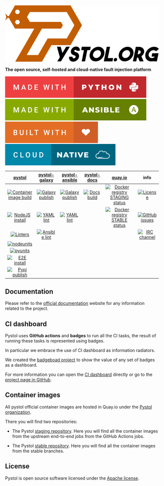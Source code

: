 ![](https://raw.githubusercontent.com/pystol/pystol-docs/master/assets/images/logo_readme.png)

**The open source, self-hosted and cloud-native fault injection platform**

[![made-with-python](https://raw.githubusercontent.com/pystol/pystol-docs/master/assets/badges/made-with-python.svg?sanitize=true)](https://www.python.org/)
[![made-with-ansible](https://raw.githubusercontent.com/pystol/pystol-docs/master/assets/badges/made-with-ansible.svg?sanitize=true)](https://www.ansible.com/)
[![made-with-love](https://raw.githubusercontent.com/pystol/pystol-docs/master/assets/badges/made-with-love.svg?sanitize=true)](https://www.pystol.org/)
[![cloud-native](https://raw.githubusercontent.com/pystol/pystol-docs/master/assets/badges/cloud-native.svg?sanitize=true)](https://www.pystol.org/)

| [pystol](https://github.com/pystol/pystol) | [pystol-galaxy](https://github.com/pystol/pystol-galaxy) | [pystol-ansible](https://github.com/pystol/pystol-ansible) | [pystol-docs](https://github.com/pystol/pystol-docs) | [quay.io](https://quay.io/organization/pystol) | info |
|:---:|:---:|:---:|:---:|:---:|:---:|
| [![Container image build](https://github.com/pystol/pystol/workflows/container-image/badge.svg?event=push)](https://github.com/pystol/pystol/actions?workflow=container-image) | [![Galaxy publish](https://github.com/pystol/pystol-galaxy/workflows/galaxy-publish/badge.svg?event=push)](https://github.com/pystol/pystol-galaxy/actions?workflow=galaxy-publish) | [![Galaxy publish](https://github.com/pystol/pystol-ansible/workflows/ansible-lint/badge.svg?event=push)](https://github.com/pystol/pystol-ansible/actions?workflow=ansible-lint) | [![Docs build](https://github.com/pystol/pystol-docs/workflows/build/badge.svg?event=push)](https://github.com/pystol/pystol-docs/actions?workflow=build) | [![Docker registry STAGING status](https://quay.io/repository/pystol/pystol-operator-staging/status "Docker registry STAGING status")](https://quay.io/repository/pystol/pystol-operator-staging) | [![License](https://img.shields.io/badge/License-Apache%202.0-blue.svg)](https://opensource.org/licenses/Apache-2.0) |
| [![NodeJS install](https://github.com/pystol/pystol/workflows/nodejsinstall/badge.svg?event=push)](https://github.com/pystol/pystol/actions?workflow=nodejsinstall) | [![YAML lint](https://github.com/pystol/pystol-galaxy/workflows/tox-yamllint/badge.svg?event=push)](https://github.com/pystol/pystol-galaxy/actions?workflow=tox-yamllint) | [![YAML lint](https://github.com/pystol/pystol-ansible/workflows/yaml-lint/badge.svg?event=push)](https://github.com/pystol/pystol-ansible/actions?workflow=yaml-lint) | | [![Docker registry STABLE status](https://quay.io/repository/pystol/pystol-operator-stable/status "Docker registry STABLE status")](https://quay.io/repository/pystol/pystol-operator-stable) | [![GitHub issues](https://img.shields.io/github/issues/pystol/pystol)](https://github.com/pystol/pystol/issues) |
| [![Linters](https://github.com/pystol/pystol/workflows/linters/badge.svg?event=push)](https://github.com/pystol/pystol/actions?workflow=linters) | [![Ansible lint](https://github.com/pystol/pystol-galaxy/workflows/tox-ansiblelint/badge.svg?event=push)](https://github.com/pystol/pystol-galaxy/actions?workflow=tox-ansiblelint) | | | | [![IRC channel](https://img.shields.io/badge/freenode-%23pystol-orange.svg)](http://webchat.freenode.net/?channels=%23pystol) |
| [![nodeunits](https://github.com/pystol/pystol/workflows/nodeunits/badge.svg?event=push)](https://github.com/pystol/pystol/actions?workflow=nodeunits) | | | | | |
| [![pyunits](https://github.com/pystol/pystol/workflows/pyunits/badge.svg?event=push)](https://github.com/pystol/pystol/actions?workflow=pyunits) | | | | | |
| [![E2E install](https://github.com/pystol/pystol/workflows/e2einstall/badge.svg?event=push)](https://github.com/pystol/pystol/actions?workflow=e2einstall) | | | | | |
| [![Pypi publish](https://github.com/pystol/pystol/workflows/pypipublish/badge.svg?event=push)](https://github.com/pystol/pystol/actions?workflow=pypipublish) | | | | | |


## Documentation

Please refer to the [official documentation](https://docs.pystol.org)
website for any information related to the project.

## CI dashboard

Pystol uses **GitHub actions**
and **badges** to run all the CI
tasks, the result of running these
tasks is represented using badges.

In particular we embrace the use of
CI dashboard as information radiators.

We created the [badgeboad project](https://badgeboard.pystol.org)
to show the value of any set of badges as a dashboard.

For more information you can open the
[CI dashboard](https://badgeboard.pystol.org)
directly or go to the
[project page in GitHub](https://github.com/pystol/badgeboard).

## Container images

All pystol official container images are hosted in Quay.io under
the [Pystol organization](https://quay.io/organization/pystol).

There you will find two repositories:

* The Pystol [staging repository](https://quay.io/repository/pystol/pystol-operator-staging).
Here you will find all the container images from the upstream end-to-end jobs from the GitHub
Actions jobs.

* The Pystol [stable repository](https://quay.io/repository/pystol/pystol-operator-stable).
Here you will find all the container images from the stable branches.

## License

Pystol is open source software
licensed under the [Apache license](LICENSE).
